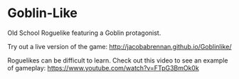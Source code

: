 # Goblin-Like
Old School Roguelike featuring a Goblin protagonist.

Try out a live version of the game:
http://jacobabrennan.github.io/Goblinlike/

Roguelikes can be difficult to learn. Check out this video to see an example of gameplay:
https://www.youtube.com/watch?v=FTpG3BmOk0k
